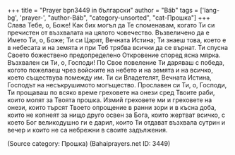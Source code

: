 +++
title = "Prayer bpn3449 in български"
author = "Báb"
tags = ['lang-bg', 'prayer-', "author-Báb", "category-unsorted", "cat-Прошка"]
+++
Слава Тебе, о, Боже! Как бих могъл да Те споменавам, когато Ти си пречистен от възхвалата на цялото човечество. Възвеличено да е Името Ти, о, Боже; Ти си Царят, Вечната Истина; Ти знаеш това, което е в небесата и на земята и при Теб трябва всички да се върнат. Ти спусна Своето божествено предопределено Откровение според ясна мярка. Възхвален си Ти, о, Господи! По Свое повеление Ти даряваш с победа, когото пожелаеш чрез войските на небето и на земята и на всичко, което съществува помежду им. Ти си Владетелят, Вечната Истина, Господът на несъкрушимото могъщество.
Прославен си Ти, о, Господи, Ти прощаваш по всяко време греховете на онези сред Твоите раби, които молят за Твоята прошка. Измий греховете ми и греховете на онези, които търсят Твоето опрощение в ранни зори и в късна доба, които не копнеят за нищо друго освен за Бога, които жертват всичко, с което Бог великодушно ги е дарил, които Ти отдават възхвала сутрин и вечер и които не са небрежни в своите задължения.

(Source category: Прошка)
(Bahaiprayers.net ID: 3449)
